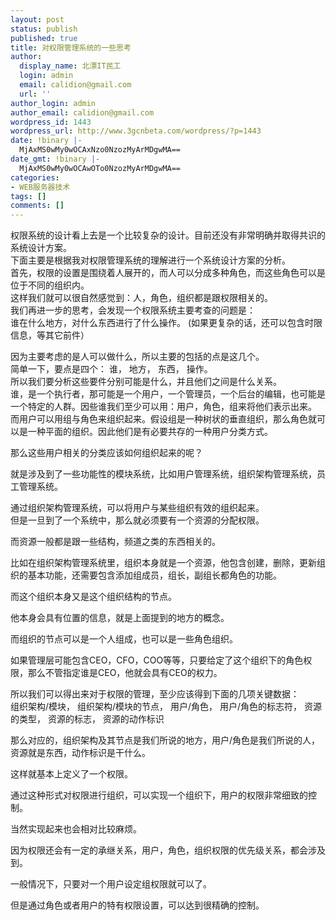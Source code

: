 ```yaml
---
layout: post
status: publish
published: true
title: 对权限管理系统的一些思考
author:
  display_name: 北漂IT民工
  login: admin
  email: calidion@gmail.com
  url: ''
author_login: admin
author_email: calidion@gmail.com
wordpress_id: 1443
wordpress_url: http://www.3gcnbeta.com/wordpress/?p=1443
date: !binary |-
  MjAxMS0wMy0wOCAxNzo0NzozMyArMDgwMA==
date_gmt: !binary |-
  MjAxMS0wMy0wOCAwOTo0NzozMyArMDgwMA==
categories:
- WEB服务器技术
tags: []
comments: []
---
```

<p>权限系统的设计看上去是一个比较复杂的设计。目前还没有非常明确并取得共识的系统设计方案。<br />
下面主要是根据我对权限管理系统的理解进行一个系统设计方案的分析。<br />
首先，权限的设置是围绕着人展开的，而人可以分成多种角色，而这些角色可以是位于不同的组织内。<br />
这样我们就可以很自然感觉到：人，角色，组织都是跟权限相关的。<br />
我们再进一步的思考，会发现一个权限系统主要考查的问题是：<br />
谁在什么地方，对什么东西进行了什么操作。 (如果更复杂的话，还可以包含时限信息，等其它前件）</p>
<p>因为主要考虑的是人可以做什么，所以主要的包括的点是这几个。<br />
简单一下，要点是四个： 谁， 地方， 东西， 操作。<br />
所以我们要分析这些要件分别可能是什么，并且他们之间是什么关系。<br />
谁，是一个执行者，那可能是一个用户，一个管理员，一个后台的编辑，也可能是一个特定的人群。因些谁我们至少可以用：用户，角色，组来将他们表示出来。<br />
而用户可以用组与角色来组织起来。假设组是一种树状的垂直组织，那么角色就可以是一种平面的组织。因此他们是有必要共存的一种用户分类方式。</p>
<p>那么这些用户相关的分类应该如何组织起来的呢？</p>
<p>就是涉及到了一些功能性的模块系统，比如用户管理系统，组织架构管理系统，员工管理系统。</p>
<p>通过组织架构管理系统，可以将用户与某些组织有效的组织起来。<br />
但是一旦到了一个系统中，那么就必须要有一个资源的分配权限。</p>
<p>而资源一般都是跟一些结构，频道之类的东西相关的。</p>
<p>比如在组织架构管理系统里，组织本身就是一个资源，他包含创建，删除，更新组织的基本功能，还需要包含添加组成员，组长，副组长都角色的功能。</p>
<p>而这个组织本身又是这个组织结构的节点。</p>
<p>他本身会具有位置的信息，就是上面提到的地方的概念。</p>
<p>而组织的节点可以是一个人组成，也可以是一些角色组织。</p>
<p>如果管理层可能包含CEO，CFO，COO等等，只要给定了这个组织下的角色权限，那么不管指定谁是CEO，他就会具有CEO的权力。</p>
<p>所以我们可以得出来对于权限的管理，至少应该得到下面的几项关键数据：<br />
组织架构&#47;模块， 组织架构&#47;模块的节点， 用户&#47;角色， 用户&#47;角色的标志符， 资源的类型， 资源的标志， 资源的动作标识</p>
<p>那么对应的，组织架构及其节点是我们所说的地方，用户&#47;角色是我们所说的人，资源就是东西，动作标识是干什么。</p>
<p>这样就基本上定义了一个权限。</p>
<p>通过这种形式对权限进行组织，可以实现一个组织下，用户的权限非常细致的控制。</p>
<p>当然实现起来也会相对比较麻烦。</p>
<p>因为权限还会有一定的承继关系，用户，角色，组织权限的优先级关系，都会涉及到。</p>
<p>一般情况下，只要对一个用户设定组权限就可以了。</p>
<p>但是通过角色或者用户的特有权限设置，可以达到很精确的控制。</p>
